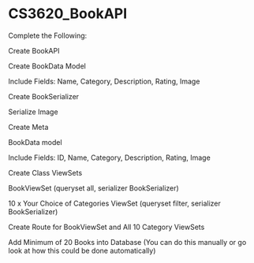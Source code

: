 # CS3620_BookAPI

Complete the Following:

Create BookAPI

Create BookData Model

Include Fields: Name, Category, Description, Rating, Image

Create BookSerializer

Serialize Image

Create Meta

BookData model 

Include Fields: ID, Name, Category, Description, Rating, Image

Create Class ViewSets

BookViewSet (queryset all, serializer BookSerializer)

10 x Your Choice of Categories ViewSet (queryset filter, serializer BookSerializer)

Create Route for BookViewSet and All 10 Category ViewSets

Add Minimum of 20 Books into Database (You can do this manually or go look at how this could be done automatically)
